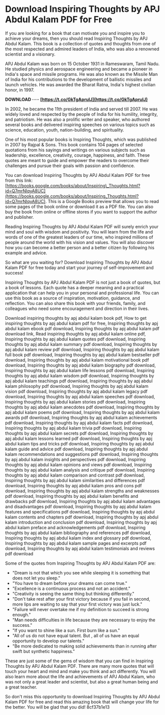 # Download Inspiring Thoughts by APJ Abdul Kalam PDF for Free
 
If you are looking for a book that can motivate you and inspire you to achieve your dreams, then you should read Inspiring Thoughts by APJ Abdul Kalam. This book is a collection of quotes and thoughts from one of the most respected and admired leaders of India, who was also a renowned scientist and a visionary.
 
APJ Abdul Kalam was born on 15 October 1931 in Rameswaram, Tamil Nadu. He studied physics and aerospace engineering and became a pioneer in India's space and missile programs. He was also known as the Missile Man of India for his contributions to the development of ballistic missiles and launch vehicles. He was awarded the Bharat Ratna, India's highest civilian honor, in 1997.
 
**DOWNLOAD ····· [https://t.co/GkTgAprulJ](https://t.co/GkTgAprulJ)**


 
In 2002, he became the 11th president of India and served till 2007. He was widely loved and respected by the people of India for his humility, integrity, and patriotism. He was also a prolific writer and speaker, who authored several books and delivered inspiring speeches on various topics such as science, education, youth, nation-building, and spirituality.
 
One of his most popular books is Inspiring Thoughts, which was published in 2007 by Rajpal & Sons. This book contains 104 pages of selected quotations from his sayings and writings on various subjects such as leadership, excellence, creativity, courage, happiness, and faith. These quotes are meant to guide and empower the readers to overcome their challenges and pursue their goals with passion and confidence.
 
You can download Inspiring Thoughts by APJ Abdul Kalam PDF for free from this link: [https://books.google.com/books/about/Inspiring\_Thoughts.html?id=Q7mrNIqyA8UC](https://books.google.com/books/about/Inspiring_Thoughts.html?id=Q7mrNIqyA8UC). This is a Google Books preview that allows you to read some pages of the book online or download it as a PDF file. You can also buy the book from online or offline stores if you want to support the author and publisher.
 
Reading Inspiring Thoughts by APJ Abdul Kalam PDF will surely enrich your mind and soul with wisdom and positivity. You will learn from the life and words of one of the greatest leaders of our time, who inspired millions of people around the world with his vision and values. You will also discover how you can become a better person and a better citizen by following his example and advice.
 
So what are you waiting for? Download Inspiring Thoughts by APJ Abdul Kalam PDF for free today and start your journey of self-improvement and success!
  
Inspiring Thoughts by APJ Abdul Kalam PDF is not just a book of quotes, but a book of lessons. Each quote has a deeper meaning and a practical application that can help you in your personal and professional life. You can use this book as a source of inspiration, motivation, guidance, and reflection. You can also share this book with your friends, family, and colleagues who need some encouragement and direction in their lives.
 
Download inspiring thoughts by apj abdul kalam book pdf,  How to get inspiring thoughts by apj abdul kalam pdf for free,  Inspiring thoughts by apj abdul kalam ebook pdf download,  Inspiring thoughts by apj abdul kalam pdf download link,  Read inspiring thoughts by apj abdul kalam online pdf,  Inspiring thoughts by apj abdul kalam quotes pdf download,  Inspiring thoughts by apj abdul kalam summary pdf download,  Inspiring thoughts by apj abdul kalam review pdf download,  Inspiring thoughts by apj abdul kalam full book pdf download,  Inspiring thoughts by apj abdul kalam bestseller pdf download,  Inspiring thoughts by apj abdul kalam motivational book pdf download,  Inspiring thoughts by apj abdul kalam biography pdf download,  Inspiring thoughts by apj abdul kalam life lessons pdf download,  Inspiring thoughts by apj abdul kalam wisdom pdf download,  Inspiring thoughts by apj abdul kalam teachings pdf download,  Inspiring thoughts by apj abdul kalam philosophy pdf download,  Inspiring thoughts by apj abdul kalam vision pdf download,  Inspiring thoughts by apj abdul kalam legacy pdf download,  Inspiring thoughts by apj abdul kalam speeches pdf download,  Inspiring thoughts by apj abdul kalam stories pdf download,  Inspiring thoughts by apj abdul kalam anecdotes pdf download,  Inspiring thoughts by apj abdul kalam poems pdf download,  Inspiring thoughts by apj abdul kalam awards pdf download,  Inspiring thoughts by apj abdul kalam achievements pdf download,  Inspiring thoughts by apj abdul kalam facts pdf download,  Inspiring thoughts by apj abdul kalam trivia pdf download,  Inspiring thoughts by apj abdul kalam secrets pdf download,  Inspiring thoughts by apj abdul kalam lessons learned pdf download,  Inspiring thoughts by apj abdul kalam tips and tricks pdf download,  Inspiring thoughts by apj abdul kalam guide and advice pdf download,  Inspiring thoughts by apj abdul kalam recommendations and suggestions pdf download,  Inspiring thoughts by apj abdul kalam insights and perspectives pdf download,  Inspiring thoughts by apj abdul kalam opinions and views pdf download,  Inspiring thoughts by apj abdul kalam analysis and critique pdf download,  Inspiring thoughts by apj abdul kalam comparison and contrast pdf download,  Inspiring thoughts by apj abdul kalam similarities and differences pdf download,  Inspiring thoughts by apj abdul kalam pros and cons pdf download,  Inspiring thoughts by apj abdul kalam strengths and weaknesses pdf download,  Inspiring thoughts by apj abdul kalam benefits and drawbacks pdf download,  Inspiring thoughts by apj abdul kalam advantages and disadvantages pdf download,  Inspiring thoughts by apj abdul kalam features and specifications pdf download,  Inspiring thoughts by apj abdul kalam contents and chapters pdf download,  Inspiring thoughts by apj abdul kalam introduction and conclusion pdf download,  Inspiring thoughts by apj abdul kalam preface and acknowledgements pdf download,  Inspiring thoughts by apj abdul kalam bibliography and references pdf download,  Inspiring thoughts by apj abdul kalam index and glossary pdf download,  Inspiring thoughts by apj abdul kalam sample pages and excerpts pdf download,  Inspiring thoughts by apj abdul kalam testimonials and reviews pdf download
 
Some of the quotes from Inspiring Thoughts by APJ Abdul Kalam PDF are:
 
- "Dream is not that which you see while sleeping it is something that does not let you sleep."
- "You have to dream before your dreams can come true."
- "Excellence is a continuous process and not an accident."
- "Creativity is seeing the same thing but thinking differently."
- "Don't take rest after your first victory because if you fail in second, more lips are waiting to say that your first victory was just luck."
- "Failure will never overtake me if my definition to succeed is strong enough."
- "Man needs difficulties in life because they are necessary to enjoy the success."
- "If you want to shine like a sun. First burn like a sun."
- "All of us do not have equal talent. But , all of us have an equal opportunity to develop our talents."
- "Be more dedicated to making solid achievements than in running after swift but synthetic happiness."

These are just some of the gems of wisdom that you can find in Inspiring Thoughts by APJ Abdul Kalam PDF. There are many more quotes that will touch your heart and mind and make you think and act differently. You will also learn more about the life and achievements of APJ Abdul Kalam, who was not only a great leader and scientist, but also a great human being and a great teacher.
 
So don't miss this opportunity to download Inspiring Thoughts by APJ Abdul Kalam PDF for free and read this amazing book that will change your life for the better. You will be glad that you did!
 8cf37b1e13
 
